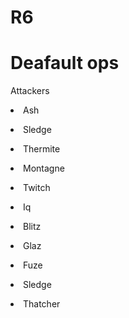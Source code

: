 # R6
<html>
</head>
</head>
<body>
<h1>Deafault ops</h1>
<p> Attackers</p>
<li> Ash <p>
<li> Sledge <p>
<li> Thermite <p>
<li> Montagne <p>
<li> Twitch <p>
<li> Iq <p>
<li> Blitz <p>
<li> Glaz <p>
<li> Fuze <p>
<li> Sledge <p>
<li> Thatcher <p>
